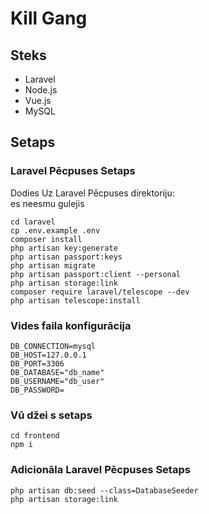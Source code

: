 # Kill Gang

## Steks

- Laravel
- Node.js
- Vue.js 
- MySQL

## Setaps

### Laravel Pēcpuses Setaps

Dodies Uz Laravel Pēcpuses direktoriju:      
es neesmu gulejis

```
cd laravel
cp .env.example .env
composer install
php artisan key:generate
php artisan passport:keys
php artisan migrate
php artisan passport:client --personal
php artisan storage:link
composer require laravel/telescope --dev
php artisan telescope:install
```

### Vides faila konfigurācija
```
DB_CONNECTION=mysql
DB_HOST=127.0.0.1
DB_PORT=3306
DB_DATABASE="db_name"
DB_USERNAME="db_user"
DB_PASSWORD=
```

### Vū džei s setaps
```
cd frontend
npm i
```

### Adicionāla Laravel Pēcpuses Setaps
```
php artisan db:seed --class=DatabaseSeeder
php artisan storage:link
```

